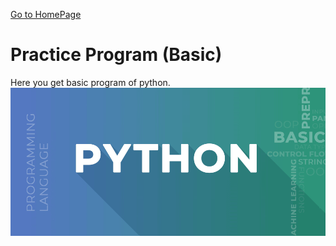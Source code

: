 [Go to HomePage](/README.md)

# Practice Program (Basic)

Here you get basic program of python.
![Excercise](/PythonExample.png "Basic Python Example")
